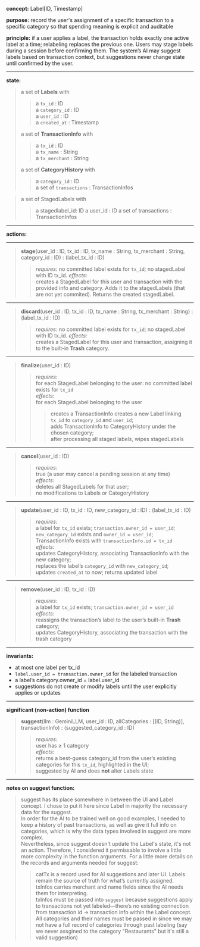 **concept:** Label[ID, Timestamp]

**purpose:** record the user's assignment of a specific transaction to a specific category so that spending meaning is explicit and auditable  

**principle:** if a user applies a label, the transaction holds exactly one active label at a time; relabeling replaces the previous one. Users may stage labels during a session before confirming them. The system’s AI may suggest labels based on transaction context, but suggestions never change state until confirmed by the user.

---

**state:**  
> a set of **Labels** with  
>> a `tx_id` : ID  
>> a `category_id` : ID  
>> a `user_id` : ID  
>> a `created_at` : Timestamp  
>
> a set of **TransactionInfo** with  
>> a `tx_id` : ID  
>> a `tx_name` : String  
>> a `tx_merchant` : String  
>
> a set of **CategoryHistory** with  
>> a `category_id` : ID  
>> a set of `transactions` : TransactionInfos  

> a set of StagedLabels with
>> a stagedlabel_id: ID
>> a user_id : ID
>> a set of transactions : TransactionInfos
>> 

---

**actions:**  


---
> **stage**(user_id : ID, tx_id : ID, tx_name : String, tx_merchant : String, category_id : ID)  : (label_tx_id : ID)
>> *requires:* 
>> no committed label exists for `tx_id`;  no stagedLabel with ID tx_id.
>> *effects:*  
>> creates a StagedLabel for this user and transaction with the provided info and category. Adds it to the stagedLabels (that are not yet commited). Returns the created stagedLabel.
---
> **discard**(user_id : ID, tx_id : ID, tx_name : String, tx_merchant : String)  : (label_tx_id : ID)
>> *requires:* 
>> no committed label exists for `tx_id`;  no stagedLabel with ID tx_id.
>> *effects:*  
>> creates a StagedLabel for this user and transaction, assigning it to the built-in **Trash** category.
---
> **finalize**(user_id : ID)
>> *requires:*  
>> for each StagedLabel belonging to the user:  no committed label exists for `tx_id`  
>> *effects:*   
>> for each StagedLabel belonging to the user 
>>>creates a TransactionInfo
>>>creates a new Label linking `tx_id` to `category_id` and `user_id`;  
>>>adds TransactionInfo to CategoryHistory under the chosen category;  
>> after processing all staged labels, wipes stagedLabels  

---

> **cancel**(user_id : ID)  
>> *requires:*  
true (a user may cancel a pending session at any time)  
>> *effects:*  
deletes all StagedLabels for that user;  
no modifications to Labels or CategoryHistory  


---

> **update**(user_id : ID, tx_id : ID, new_category_id : ID) : (label_tx_id : ID)
>> *requires:*  
a label for `tx_id` exists; `transaction.owner_id = user_id`;  
`new_category_id` exists and `owner_id = user_id`;  
TransactionInfo exists with `transactionInfo.id = tx_id`  
>> *effects:*  
updates CategoryHistory, associating TransactionInfo with the new category;  
replaces the label’s `category_id` with `new_category_id`;  
updates `created_at` to now; returns updated label  

---

> **remove**(user_id : ID, tx_id : ID)  
>> *requires:*  
a label for `tx_id` exists; `transaction.owner_id = user_id`  
>> *effects:*  
reassigns the transaction’s label to the user’s built-in **Trash** category;  
updates CategoryHistory, associating the transaction with the trash category  

---

**invariants:**  
- at most one label per tx_id  
- `label.user_id = transaction.owner_id` for the labeled transaction  
- a label’s category.owner_id = label.user_id  
- suggestions do not create or modify labels until the user explicitly applies or updates  

---

**significant (non-action) function**
> **suggest**(llm : GeminiLLM, user_id : ID, allCategories : [(ID, String)], transactionInfo) : (suggested_category_id : ID)  
>> *requires:*  
user has ≥ 1 category  
>> *effects:*  
returns a best-guess category_id from the user’s existing categories for this `tx_id`, highlighted in the UI;  
suggested by AI and does **not** alter Labels state  

---

**notes on suggest function:**  
> suggest has its place somewhere in between the UI and Label concept. I chose to put it here since Label in majority the necessary data for the suggest.\
 In order for the AI to be trained well on good examples, I needed to keep a history of past transactions, as well as give it full info on categories, which is why the data types involved in suggest are more complex.\
 Nevertheless, since suggest doesn't update the Label's state, it's not an action. Therefore, I considered it permissable to involve a little more complexity in the function arguments. For a little more details on the records and arguments needed for suggest:
>> catTx is a record used for AI suggestions and later UI. Labels remain the source of truth for what’s currently assigned.  \
>> txInfos carries merchant and name fields since the AI needs them for interpreting.  \
>> txInfos must be passed into `suggest` because suggestions apply to transactions not yet labeled—there’s no existing connection from transaction id -> transaction info within the Label concept.  
>> All categories and their names must be passed in since we may not have a full record of categories through past labeling (say we never assgined to the category "Restaurants" but it's still a valid suggestion)